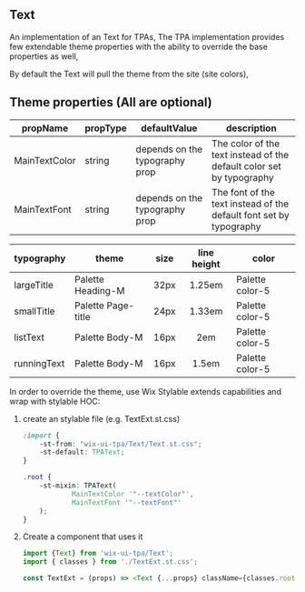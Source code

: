 ## Text
An implementation of an Text for TPAs,
The TPA implementation provides few extendable theme properties with the ability to override the base properties as well,

By default the Text will pull the theme from the site (site colors),

## Theme properties (All are optional)

| propName   | propType | defaultValue | description |
|------------|----------|--------------|-------------|
| MainTextColor | string   | depends on the typography prop | The color of the text instead of the default color set by typography |
| MainTextFont  | string   | depends on the typography prop | The font of the text instead of the default font set by typography |

| typography   | theme | size | line height | color |
|------------|----------|:--------------:|:-------------:|-------------|
| largeTitle | Palette Heading-M   | 32px | 1.25em | Palette color-5 |
| smallTitle  | Palette Page-title   | 24px  | 1.33em | Palette color-5 |
| listText  | Palette Body-M   | 16px  | 2em | Palette color-5 |
| runningText  | Palette Body-M   | 16px  | 1.5em | Palette color-5 |


In order to override the theme, use Wix Stylable extends capabilities and wrap with stylable HOC:

1. create an stylable file (e.g. TextExt.st.css)
    ``` css
    :import {
        -st-from: "wix-ui-tpa/Text/Text.st.css";
        -st-default: TPAText;
    }
    
    .root {
        -st-mixin: TPAText(
                MainTextColor '"--textColor"',
                MainTextFont '"--textFont"'
        );
    }

    ```

2. Create a component that uses it
    ``` javascript
    import {Text} from 'wix-ui-tpa/Text';
    import { classes } from './TextExt.st.css';

    const TextExt = (props) => <Text {...props} className={classes.root} />;
    ```
